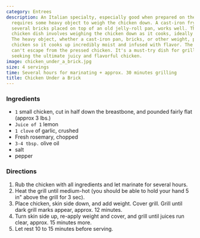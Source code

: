 ```yaml
---
category: Entrees
description: An Italian specialty, especially good when prepared on the grill. This
  requires some heavy object to weigh the chicken down. A cast-iron frying pan, or
  several bricks placed on top of an old jelly-roll pan, works well. This Italian
  chicken dish involves weighing the chicken down as it cooks, ideally on the grill.
  The heavy object, whether a cast-iron pan, bricks, or other weight, presses the
  chicken so it cooks up incredibly moist and infused with flavor. The savory juices
  can't escape from the pressed chicken. It's a must-try dish for grilling enthusiasts
  seeking the ultimate juicy and flavorful chicken.
image: chicken_under_a_brick.jpg
size: 4 servings
time: Several hours for marinating + approx. 30 minutes grilling
title: Chicken Under a Brick
---
```


### Ingredients

* `1` small chicken, cut in half down the breastbone, and pounded fairly flat (approx 3 lbs.)
* `Juice of 1` lemon
* `1 clove` of garlic, crushed
* Fresh rosemary, chopped
* `3-4 tbsp.` olive oil
* salt
* pepper

### Directions

1. Rub the chicken with all ingredients and let marinate for several hours. 
2. Heat the grill until medium-hot (you should be able to hold your hand 5 in" above the grill for 3 sec).
3. Place chicken, skin side down, and add weight. Cover grill. Grill until dark grill marks appear, approx. 12 minutes. 
4. Turn skin side up, re-apply weight and cover, and grill until juices run clear, approx. 15 minutes more.
5. Let rest 10 to 15 minutes before serving.